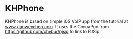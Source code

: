 KHPhone
==========

KHPhone is based on simple iOS VoIP app from the tutorial at www.xianwenchen.com. 
It uses the CocoaPod from https://github.com/chebur/pjsip to link to PJSip
